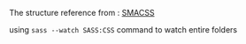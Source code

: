 The structure reference from : [SMACSS](https://smacss.com/)

using `sass --watch SASS:CSS` command to watch entire folders
